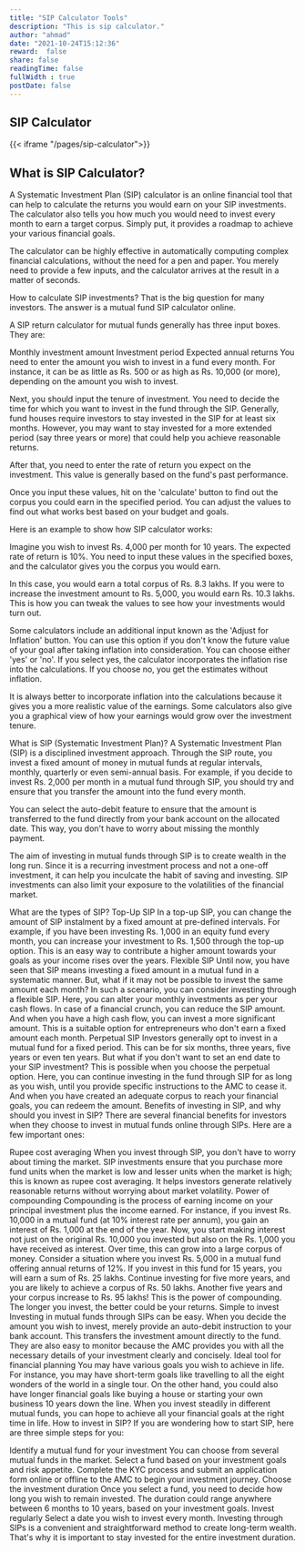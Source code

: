 ```yaml
---
title: "SIP Calculator Tools"
description: "This is sip calculator."
author: "ahmad"
date: "2021-10-24T15:12:36"
reward:  false
share: false
readingTime: false
fullWidth : true
postDate: false
---
```


## SIP Calculator

{{< iframe "/pages/sip-calculator">}}

## What is SIP Calculator?
A Systematic Investment Plan (SIP) calculator is an online financial tool that can help to calculate the returns you would earn on your SIP investments. The calculator also tells you how much you would need to invest every month to earn a target corpus. Simply put, it provides a roadmap to achieve your various financial goals.

The calculator can be highly effective in automatically computing complex financial calculations, without the need for a pen and paper. You merely need to provide a few inputs, and the calculator arrives at the result in a matter of seconds.

How to calculate SIP investments? That is the big question for many investors. The answer is a mutual fund SIP calculator online.

A SIP return calculator for mutual funds generally has three input boxes. They are:

Monthly investment amount
Investment period
Expected annual returns
You need to enter the amount you wish to invest in a fund every month. For instance, it can be as little as Rs. 500 or as high as Rs. 10,000 (or more), depending on the amount you wish to invest.

Next, you should input the tenure of investment. You need to decide the time for which you want to invest in the fund through the SIP. Generally, fund houses require investors to stay invested in the SIP for at least six months. However, you may want to stay invested for a more extended period (say three years or more) that could help you achieve reasonable returns.

After that, you need to enter the rate of return you expect on the investment. This value is generally based on the fund's past performance.

Once you input these values, hit on the 'calculate' button to find out the corpus you could earn in the specified period. You can adjust the values to find out what works best based on your budget and goals.

Here is an example to show how SIP calculator works:

Imagine you wish to invest Rs. 4,000 per month for 10 years. The expected rate of return is 10%. You need to input these values in the specified boxes, and the calculator gives you the corpus you would earn.

In this case, you would earn a total corpus of Rs. 8.3 lakhs. If you were to increase the investment amount to Rs. 5,000, you would earn Rs. 10.3 lakhs. This is how you can tweak the values to see how your investments would turn out.

Some calculators include an additional input known as the 'Adjust for Inflation' button. You can use this option if you don't know the future value of your goal after taking inflation into consideration. You can choose either 'yes' or 'no'. If you select yes, the calculator incorporates the inflation rise into the calculations. If you choose no, you get the estimates without inflation.

It is always better to incorporate inflation into the calculations because it gives you a more realistic value of the earnings. Some calculators also give you a graphical view of how your earnings would grow over the investment tenure.

What is SIP (Systematic Investment Plan)?
A Systematic Investment Plan (SIP) is a disciplined investment approach. Through the SIP route, you invest a fixed amount of money in mutual funds at regular intervals, monthly, quarterly or even semi-annual basis. For example, if you decide to invest Rs. 2,000 per month in a mutual fund through SIP, you should try and ensure that you transfer the amount into the fund every month.

You can select the auto-debit feature to ensure that the amount is transferred to the fund directly from your bank account on the allocated date. This way, you don't have to worry about missing the monthly payment.

The aim of investing in mutual funds through SIP is to create wealth in the long run. Since it is a recurring investment process and not a one-off investment, it can help you inculcate the habit of saving and investing. SIP investments can also limit your exposure to the volatilities of the financial market.

What are the types of SIP?
Top-Up SIP
In a top-up SIP, you can change the amount of SIP instalment by a fixed amount at pre-defined intervals.
For example, if you have been investing Rs. 1,000 in an equity fund every month, you can increase your investment to Rs. 1,500 through the top-up option. This is an easy way to contribute a higher amount towards your goals as your income rises over the years.
Flexible SIP
Until now, you have seen that SIP means investing a fixed amount in a mutual fund in a systematic manner. But, what if it may not be possible to invest the same amount each month? In such a scenario, you can consider investing through a flexible SIP. Here, you can alter your monthly investments as per your cash flows. In case of a financial crunch, you can reduce the SIP amount. And when you have a high cash flow, you can invest a more significant amount. This is a suitable option for entrepreneurs who don't earn a fixed amount each month.
Perpetual SIP
Investors generally opt to invest in a mutual fund for a fixed period. This can be for six months, three years, five years or even ten years. But what if you don't want to set an end date to your SIP investment? This is possible when you choose the perpetual option. Here, you can continue investing in the fund through SIP for as long as you wish, until you provide specific instructions to the AMC to cease it. And when you have created an adequate corpus to reach your financial goals, you can redeem the amount.
Benefits of investing in SIP, and why should you invest in SIP?
There are several financial benefits for investors when they choose to invest in mutual funds online through SIPs. Here are a few important ones:

Rupee cost averaging
When you invest through SIP, you don't have to worry about timing the market. SIP investments ensure that you purchase more fund units when the market is low and lesser units when the market is high; this is known as rupee cost averaging. It helps investors generate relatively reasonable returns without worrying about market volatility.
Power of compounding
Compounding is the process of earning income on your principal investment plus the income earned. For instance, if you invest Rs. 10,000 in a mutual fund (at 10% interest rate per annum), you gain an interest of Rs. 1,000 at the end of the year. Now, you start making interest not just on the original Rs. 10,000 you invested but also on the Rs. 1,000 you have received as interest.
Over time, this can grow into a large corpus of money. Consider a situation where you invest Rs. 5,000 in a mutual fund offering annual returns of 12%. If you invest in this fund for 15 years, you will earn a sum of Rs. 25 lakhs. Continue investing for five more years, and you are likely to achieve a corpus of Rs. 50 lakhs. Another five years and your corpus increase to Rs. 95 lakhs! This is the power of compounding. The longer you invest, the better could be your returns.
Simple to invest
Investing in mutual funds through SIPs can be easy. When you decide the amount you wish to invest, merely provide an auto-debit instruction to your bank account. This transfers the investment amount directly to the fund. They are also easy to monitor because the AMC provides you with all the necessary details of your investment clearly and concisely.
Ideal tool for financial planning
You may have various goals you wish to achieve in life. For instance, you may have short-term goals like travelling to all the eight wonders of the world in a single tour. On the other hand, you could also have longer financial goals like buying a house or starting your own business 10 years down the line. When you invest steadily in different mutual funds, you can hope to achieve all your financial goals at the right time in life.
How to invest in SIP?
If you are wondering how to start SIP, here are three simple steps for you:

Identify a mutual fund for your investment
You can choose from several mutual funds in the market. Select a fund based on your investment goals and risk appetite. Complete the KYC process and submit an application form online or offline to the AMC to begin your investment journey.
Choose the investment duration
Once you select a fund, you need to decide how long you wish to remain invested. The duration could range anywhere between 6 months to 10 years, based on your investment goals.
Invest regularly
Select a date you wish to invest every month. Investing through SIPs is a convenient and straightforward method to create long-term wealth. That's why it is important to stay invested for the entire investment duration.